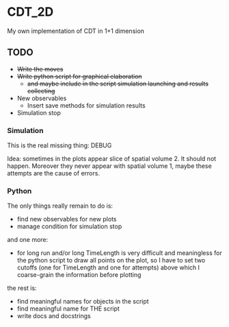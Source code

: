 # CDT_2D
My own implementation of CDT in 1+1 dimension

## TODO

- ~~Write the moves~~
- ~~Write python script for graphical elaboration~~
    - ~~and maybe include in the script simulation launching and results collecting~~
- New observables
    - Insert save methods for simulation results
- Simulation stop

### Simulation
This is the real missing thing: DEBUG

Idea: sometimes in the plots appear slice of spatial volume 2. It should not happen. Moreover they never appear with spatial volume 1, maybe these attempts are the cause of errors.

### Python
The only things really remain to do is:

- find new observables for new plots
- manage condition for simulation stop

and one more:
- for long run and/or long TimeLength is very difficult and meaningless for the python script to draw all points on the plot, so I have to set two cutoffs (one for TimeLength and one for attempts) above which I coarse-grain the information before plotting

the rest is:

- find meaningful names for objects in the script
- find meaningful name for THE script
- write docs and docstrings
